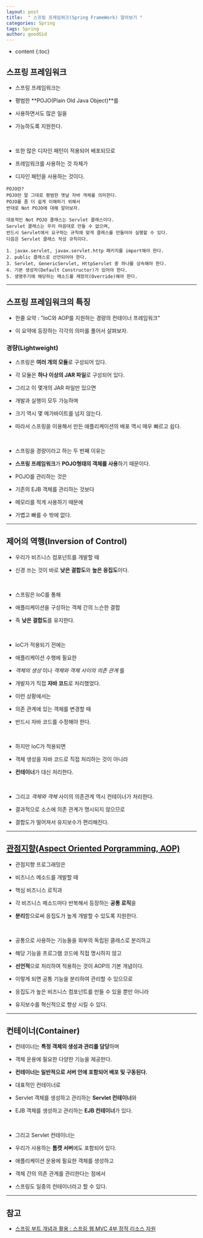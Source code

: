 ```yaml
---
layout: post
title:  " 스프링 프레임워크(Spring FrameWork) 알아보기 "
categories: Spring
tags: Spring
author: goodGid
---
```

* content
{:toc}

## 스프링 프레임워크

* 스프링 프레임워크는 

* 평범한 **POJO(Plain Old Java Object)**를 

* 사용하면서도 많은 일을 

* 가능하도록 지원한다.

<br>

* 또한 많은 디자인 패턴이 적용되어 배포되므로 

* 프레임워크를 사용하는 것 자체가 

* 디자인 패턴을 사용하는 것이다.

```
POJO란?
POJO란 말 그대로 평범한 옛날 자바 객체를 의미한다.
POJO를 좀 더 쉽게 이해하기 위해서 
반대로 Not POJO에 대해 알아보자.

대표적인 Not POJO 클래스는 Servlet 클래스이다.
Servlet 클래스는 우리 마음대로 만들 수 없으며,
반드시 Servlet에서 요구하는 규칙에 맞게 클래스를 만들어야 실행할 수 있다.
다음은 Servlet 클래스 작성 규칙이다.

1. javax.servlet, javax.servlet.http 패키지를 import해야 한다.
2. public 클래스로 선언되어야 한다.
3. Servlet, GenericServlet, HttpServlet 중 하나를 상속해야 한다.
4. 기본 생성자(Default Constructor)가 있어야 한다.
5. 생명주기에 해당하는 메소드를 재정의(Override)해야 한다.
```










---

## 스프링 프레임워크의 특징

* 한줄 요약 : "IoC와 AOP를 지원하는 경량의 컨테이너 프레임워크"

* 이 요약에 등장하는 각각의 의미를 풀어서 살펴보자.

### 경량(Lightweight)

* 스프링은 **여러 개의 모듈**로 구성되어 있다.

* 각 모듈은 **하나 이상의 JAR 파일**로 구성되어 있다.

* 그리고 이 몇개의 JAR 파일만 있으면 

* 개발과 실행이 모두 가능하며

* 크기 역시 몇 메가바이트를 넘지 않는다.

* 따라서 스프링을 이용해서 만든 애플리케이션의 배포 역시 매우 빠르고 쉽다.

<br>

* 스프링을 경량이라고 하는 두 번째 이유는 

* **스프링 프레임워크**가 **POJO형태의 객체를 사용**하기 때문이다.

* POJO를 관리하는 것은 

* 기존의 EJB 객체를 관리하는 것보다 

* 메모리를 적게 사용하기 때문에 

* 가볍고 빠를 수 밖에 없다.

---

## 제어의 역행(Inversion of Control)

* 우리가 비즈니스 컴포넌트를 개발할 때 

* 신경 쓰는 것이 바로 **낮은 결합도**와 **높은 응집도**이다.

<br>

* 스프링은 IoC를 통해

* 애플리케이션을 구성하는 객체 간의 느슨한 결합

* 즉 **낮은 결합도**를 유지한다.

<br>

* IoC가 적용되기 전에는 

* 애플리케이션 수행에 필요한 

* *객체의 생성* 이나 *객체와 객체 사이의 의존 관계* 를 

* 개발자가 직접 **자바 코드**로 처리했었다.

* 이런 상황에서는 

* 의존 관계에 있는 객체를 변경할 때

* 반드시 자바 코드를 수정해야 한다.

<br>

* 하지만 IoC가 적용되면 

* 객체 생성을 자바 코드로 직접 처리하는 것이 아니라 

* **컨테이너**가 대신 처리한다.

<br>

* 그리고 *객체와 객체* 사이의 의존관계 역시 컨테이너가 처리한다.

* 결과적으로 소스에 의존 관계가 명시되지 않으므로 

* 결합도가 떨어져서 유지보수가 편리해진다.


---

## [관점지향(Aspect Oriented Porgramming, AOP)]({{site.url}}/Spring-Framework-Spring-AOP/)

* 관점지향 프로그래밍은 

* 비즈니스 메소드를 개발할 때

* 핵심 비즈니스 로직과 

* 각 비즈니스 메소드마다 반복해서 등장하는 **공통 로직**을 

* **분리**함으로써 응집도가 높게 개발할 수 있도록 지원한다.

<br>

* 공통으로 사용하는 기능들을 외부의 독립된 클래스로 분리하고 

* 해당 기능을 프로그램 코드에 직접 명시하지 않고 

* **선언적**으로 처리하여 적용하는 것이 AOP의 기본 개념이다.

* 이렇게 되면 공통 기능을 분리하여 관리할 수 있으므로 

* 응집도가 높은 비즈니스 컴포넌트를 만들 수 있을 뿐만 아니라 

* 유지보수를 혁신적으로 향상 시킬 수 있다.



---

## 컨테이너(Container)

* 컨테이너는 **특정 객체의 생성과 관리를 담당**하며 

* 객체 운용에 필요한 다양한 기능을 제공한다.

* **컨테이너는 일반적으로 서버 안에 포함되어 배포 및 구동된다.**

* 대표적인 컨테이너로 

* Servlet 객체를 생성하고 관리하는 **Servlet 컨테이너**와 

* EJB 객체를 생성하고 관리하는 **EJB 컨테이너**가 있다.

<br>

* 그리고 Servlet 컨테이너는 

* 우리가 사용하는 **톰캣 서버**에도 포함되어 있다.

* 애플리케이션 운용에 필요한 객체를 생성하고 

* 객체 간의 의존 관계를 관리한다는 점에서 

* 스프링도 일종의 컨테이너라고 할 수 있다.



---

## 참고

* [스프링 부트 개념과 활용 : 스프링 웹 MVC 4부 정적 리소스 자원](https://www.inflearn.com/course/%EC%8A%A4%ED%94%84%EB%A7%81%EB%B6%80%ED%8A%B8/)
